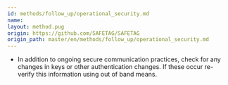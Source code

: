 ```yaml
---
id: methods/follow_up/operational_security.md
name: 
layout: method.pug
origin: https://github.com/SAFETAG/SAFETAG
origin_path: master/en/methods/follow_up/operational_security.md
---
```


  * In addition to ongoing secure communication practices, check for any changes in keys or other authentication changes. If these occur re-verify this information using out of band means. 

